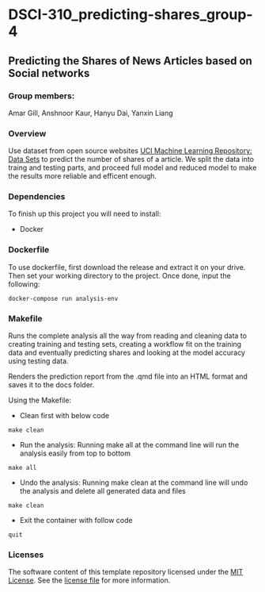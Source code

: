 # DSCI-310_predicting-shares_group-4

## Predicting the Shares of News Articles based on Social networks

### Group members:

Amar Gill, Anshnoor Kaur, Hanyu Dai, Yanxin Liang

### Overview

Use dataset from open source websites [UCI Machine Learning Repository: Data Sets](https://archive.ics.uci.edu/dataset/332/online+news+popularity) to predict the number of shares of a article. We split the data into traing and testing parts, and proceed full model and reduced model to make the results more reliable and efficent enough.

### Dependencies

To finish up this project you will need to install:

-   Docker

### Dockerfile

To use dockerfile, first download the release and extract it on your drive. Then set your working directory to the project. Once done, input the following:

```
docker-compose run analysis-env
```


### Makefile

Runs the complete analysis all the way from reading and cleaning data to creating training and testing sets, creating a workflow fit on the training data and eventually predicting shares and looking at the model accuracy using testing data.

Renders the prediction report from the .qmd file into an HTML format and saves it to the docs folder.

Using the Makefile:

- Clean first with below code
```
make clean
```
- Run the analysis: Running make all at the command line will run the analysis easily from top to bottom
```
make all
```
- Undo the analysis: Running make clean at the command line will undo the analysis and delete all generated data and files
```
make clean
```
- Exit the container with follow code
```
quit
```
### Licenses

The software content of this template repository licensed under the [MIT License](https://spdx.org/licenses/MIT.html). See the [license file](LICENSE.md) for more information.
